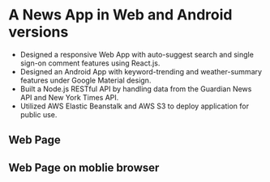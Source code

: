 # A News App in Web and Android versions
- Designed a responsive Web App with auto-suggest search and single sign-on comment features using React.js.
- Designed an Android App with keyword-trending and weather-summary features under Google Material design.
- Built a Node.js RESTful API by handling data from the Guardian News API and New York Times API.
- Utilized AWS Elastic Beanstalk and AWS S3 to deploy application for public use.

## Web Page


## Web Page on moblie browser

